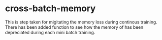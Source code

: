 # cross-batch-memory

This is step taken for migitating the memory loss during continous training.
There has been added function to see how the memory of has been depreciated during each mini batch training. 